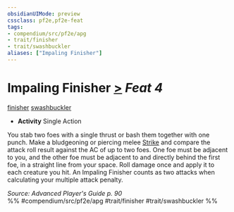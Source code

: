 ```yaml
---
obsidianUIMode: preview
cssclass: pf2e,pf2e-feat
tags:
- compendium/src/pf2e/apg
- trait/finisher
- trait/swashbuckler
aliases: ["Impaling Finisher"]
---
```

# Impaling Finisher  [>](chapter-9-playing-the-game.md#Actions "Single Action") *Feat 4*  
[finisher](finisher-apg.md "Finisher Combat Trait")  [swashbuckler](Reference/Rules/Traits/swashbuckler-apg.md "Swashbuckler Class Trait")  

- **Activity** Single Action

You stab two foes with a single thrust or bash them together with one punch. Make a bludgeoning or piercing melee [Strike](strike.md) and compare the attack roll result against the AC of up to two foes. One foe must be adjacent to you, and the other foe must be adjacent to and directly behind the first foe, in a straight line from your space. Roll damage once and apply it to each creature you hit. An Impaling Finisher counts as two attacks when calculating your multiple attack penalty.

*Source: Advanced Player's Guide p. 90*  
%% #compendium/src/pf2e/apg #trait/finisher #trait/swashbuckler %%